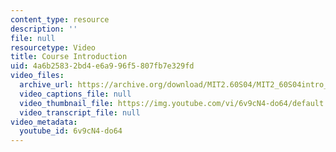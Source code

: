 ```yaml
---
content_type: resource
description: ''
file: null
resourcetype: Video
title: Course Introduction
uid: 4a6b2583-2bd4-e6a9-96f5-807fb7e329fd
video_files:
  archive_url: https://archive.org/download/MIT2.60S04/MIT2_60S04intro_300k.mp4
  video_captions_file: null
  video_thumbnail_file: https://img.youtube.com/vi/6v9cN4-do64/default.jpg
  video_transcript_file: null
video_metadata:
  youtube_id: 6v9cN4-do64
---
```

